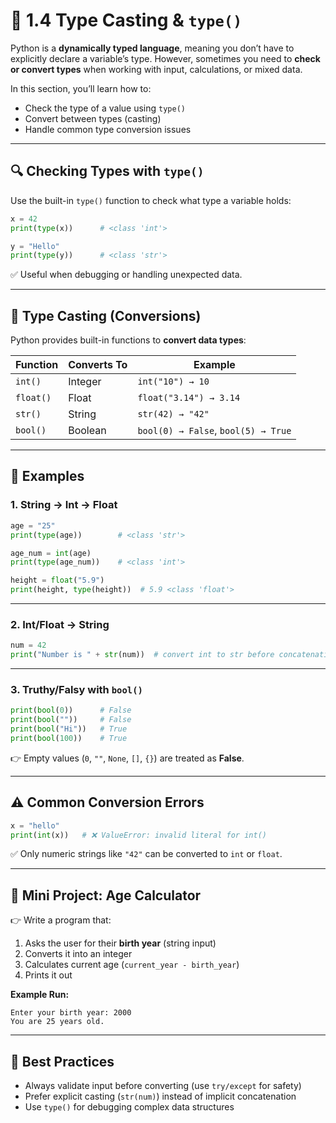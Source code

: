 # 🔄 1.4 Type Casting & `type()`

Python is a **dynamically typed language**, meaning you don’t have to explicitly declare a variable’s type. However, sometimes you need to **check or convert types** when working with input, calculations, or mixed data.

In this section, you’ll learn how to:

* Check the type of a value using `type()`
* Convert between types (casting)
* Handle common type conversion issues

---

## 🔍 Checking Types with `type()`

Use the built-in `type()` function to check what type a variable holds:

```python
x = 42
print(type(x))      # <class 'int'>

y = "Hello"
print(type(y))      # <class 'str'>
```

✅ Useful when debugging or handling unexpected data.

---

## 🔄 Type Casting (Conversions)

Python provides built-in functions to **convert data types**:

| Function  | Converts To | Example                             |
| --------- | ----------- | ----------------------------------- |
| `int()`   | Integer     | `int("10") → 10`                    |
| `float()` | Float       | `float("3.14") → 3.14`              |
| `str()`   | String      | `str(42) → "42"`                    |
| `bool()`  | Boolean     | `bool(0) → False`, `bool(5) → True` |

---

## 🧪 Examples

### 1. String → Int → Float

```python
age = "25"
print(type(age))        # <class 'str'>

age_num = int(age)
print(type(age_num))    # <class 'int'>

height = float("5.9")
print(height, type(height))  # 5.9 <class 'float'>
```

---

### 2. Int/Float → String

```python
num = 42
print("Number is " + str(num))  # convert int to str before concatenating
```

---

### 3. Truthy/Falsy with `bool()`

```python
print(bool(0))      # False
print(bool(""))     # False
print(bool("Hi"))   # True
print(bool(100))    # True
```

👉 Empty values (`0`, `""`, `None`, `[]`, `{}`) are treated as **False**.

---

## ⚠️ Common Conversion Errors

```python
x = "hello"
print(int(x))   # ❌ ValueError: invalid literal for int()
```

✅ Only numeric strings like `"42"` can be converted to `int` or `float`.

---

## 🎯 Mini Project: Age Calculator

👉 Write a program that:

1. Asks the user for their **birth year** (string input)
2. Converts it into an integer
3. Calculates current age (`current_year - birth_year`)
4. Prints it out

**Example Run:**

```text
Enter your birth year: 2000
You are 25 years old.
```

---

## 🧠 Best Practices

* Always validate input before converting (use `try/except` for safety)
* Prefer explicit casting (`str(num)`) instead of implicit concatenation
* Use `type()` for debugging complex data structures
